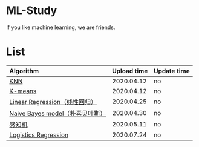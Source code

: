 # ML-Study

If you like machine learning, we are friends.

# List

| Algorithm | Upload time | Update time |
|:-|:-|:-|
| [KNN](https://github.com/WangRongsheng/Machine-learning/blob/master/ML/knn.md) | 2020.04.12 | no |
| [K-means](https://github.com/WangRongsheng/Machine-learning/blob/master/ML/k-means.md) | 2020.04.12 | no |
| [Linear Regression（线性回归）](https://github.com/WangRongsheng/Machine-learning/blob/master/ML/LinearRegression.md) | 2020.04.25 | no | 
| [Naive Bayes model（朴素贝叶斯）](https://github.com/WangRongsheng/Machine-learning/blob/master/ML/NaiveBayesmodel.md) | 2020.04.30 | no |
| [感知机](https://github.com/WangRongsheng/Machine-learning/blob/master/ML/perceptron.md) | 2020.05.11 | no |
|[Logistics Regression](https://github.com/WangRongsheng/Machine-learning/blob/master/ML/LogisticsRegression.md) |  2020.07.24 | no |

